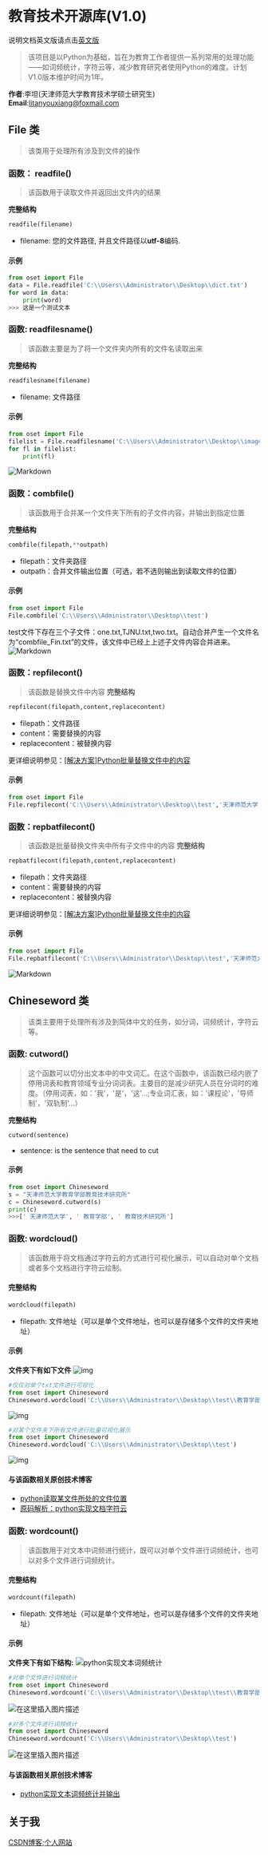 # 教育技术开源库(V1.0)
说明文档英文版请点击[英文版](README-EN.md)
>该项目是以Python为基础，旨在为教育工作者提供一系列常用的处理功能——如词频统计，字符云等，减少教育研究者使用Python的难度。计划V1.0版本维护时间为1年。

**作者**:李坦(天津师范大学教育技术学硕士研究生)
**Email**:litanyouxiang@foxmail.com

## File 类
> 该类用于处理所有涉及到文件的操作

### 函数： readfile()
> 该函数用于读取文件并返回出文件内的结果

**完整结构**
```python
readfile(filename)
```
+ filename: 您的文件路径, 并且文件路径以**utf-8**编码.

#### 示例
```python
from oset import File
data = File.readfile('C:\\Users\\Administrator\\Desktop\\dict.txt')
for word in data:
	print(word)
>>> 这是一个测试文本
```
### 函数: readfilesname()
> 该函数主要是为了将一个文件夹内所有的文件名读取出来

**完整结构**
```python
readfilesname(filename)
```
+ filename: 文件路径

#### 示例
```python
from oset import File
filelist = File.readfilesname('C:\\Users\\Administrator\\Desktop\\images')
for fl in filelist:
	print(fl)
```
![Markdown](http://i2.tiimg.com/712071/4276dd8f46835fd5.png)

### 函数：combfile()
> 该函数用于合并某一个文件夹下所有的子文件内容，并输出到指定位置

**完整结构**
```python
combfile(filepath,**outpath)
```
+ filepath：文件夹路径
+ outpath：合并文件输出位置（可选，若不选则输出到读取文件的位置）

#### 示例
```python
from oset import File
File.combfile('C:\\Users\\Administrator\\Desktop\\test')
```
test文件下存在三个子文件：one.txt,TJNU.txt,two.txt。自动合并产生一个文件名为“combfile_Fin.txt”的文件，该文件中已经上上述子文件内容合并进来。
![Markdown](http://i1.fuimg.com/712071/defc699c1e8d878a.png)

### 函数：repfilecont()
> 该函数是替换文件中内容
**完整结构**
```python
repfilecont(filepath,content,replacecontent)
```
+ filepath：文件路径
+ content：需要替换的内容
+ replacecontent：被替换内容

更详细说明参见：[[解决方案]Python批量替换文件中的内容](https://blog.csdn.net/qq_32863549/article/details/105416503)
#### 示例
```python
from oset import File
File.repfilecont('C:\\Users\\Administrator\\Desktop\\test','天津师范大学','天师大')
```

### 函数：repbatfilecont()
> 该函数是批量替换文件夹中所有子文件中的内容
**完整结构**
```python
repbatfilecont(filepath,content,replacecontent)
```
+ filepath：文件夹路径
+ content：需要替换的内容
+ replacecontent：被替换内容

更详细说明参见：[[解决方案]Python批量替换文件中的内容](https://blog.csdn.net/qq_32863549/article/details/105416503)
#### 示例
```python
from oset import File
File.repbatfilecont('C:\\Users\\Administrator\\Desktop\\test','天津师范大学','天师大')
```

![Markdown](http://i1.fuimg.com/712071/451b16ff6c186211.png)

## Chineseword 类
> 该类主要用于处理所有涉及到简体中文的任务，如分词，词频统计，字符云等。

### 函数: cutword()
>这个函数可以切分出文本中的中文词汇。在这个函数中，该函数已经内嵌了停用词表和教育领域专业分词词表。主要目的是减少研究人员在分词时的难度。（停用词表，如：'我'，'是'，'这'...;专业词汇表，如：'课程论'，'导师制'，'双轨制'...）

**完整结构**
```python
cutword(sentence)
```
+ sentence: is the sentence that need to cut
#### 示例
```python
from oset import Chineseword
s = "天津师范大学教育学部教育技术研究所"
c = Chineseword.cutword(s)
print(c)
>>>[' 天津师范大学', ' 教育学部', ' 教育技术研究所']
```

### 函数: wordcloud()
>该函数用于将文档通过字符云的方式进行可视化展示，可以自动对单个文档或者多个文档进行字符云绘制。

#### 完整结构
```python
wordcloud(filepath)
```
+ filepath: 文件地址（可以是单个文件地址，也可以是存储多个文件的文件夹地址）
#### 示例
**文件夹下有如下文件**
![img](https://img-blog.csdnimg.cn/20200420162838731.png?x-oss-process=image/watermark,type_ZmFuZ3poZW5naGVpdGk,shadow_10,text_aHR0cHM6Ly9ibG9nLmNzZG4ubmV0L3FxXzMyODYzNTQ5,size_16,color_FFFFFF,t_70)

```python
#仅仅对单个txt文件进行可视化
from oset import Chineseword
Chineseword.wordcloud('C:\\Users\\Administrator\\Desktop\\test\\教育学部.txt')
```
![img](https://img-blog.csdnimg.cn/20200420161246101.png?x-oss-process=image/watermark,type_ZmFuZ3poZW5naGVpdGk,shadow_10,text_aHR0cHM6Ly9ibG9nLmNzZG4ubmV0L3FxXzMyODYzNTQ5,size_16,color_FFFFFF,t_70)

```python
#对某个文件夹下所有文件进行批量可视化展示
from oset import Chineseword
Chineseword.wordcloud('C:\\Users\\Administrator\\Desktop\\test')
```
![img](https://img-blog.csdnimg.cn/20200420162528934.png?x-oss-process=image/watermark,type_ZmFuZ3poZW5naGVpdGk,shadow_10,text_aHR0cHM6Ly9ibG9nLmNzZG4ubmV0L3FxXzMyODYzNTQ5,size_16,color_FFFFFF,t_70)

#### 与该函数相关原创技术博客
+ [python读取某文件所处的文件位置](https://blog.csdn.net/qq_32863549/article/details/105637025)
+ [原码解析：python实现文档字符云](https://blog.csdn.net/qq_32863549/article/details/105638407)

### 函数: wordcount()
> 该函数用于对文本中词频进行统计，既可以对单个文件进行词频统计，也可以对多个文件进行词频统计。

#### 完整结构
```python
wordcount(filepath)
```
+ filepath: 文件地址（可以是单个文件地址，也可以是存储多个文件的文件夹地址）
#### 示例
**文件夹下有如下结构:**
![python实现文本词频统计](https://img-blog.csdnimg.cn/20200503122311932.png?x-oss-process=image/watermark,type_ZmFuZ3poZW5naGVpdGk,shadow_10,text_aHR0cHM6Ly9ibG9nLmNzZG4ubmV0L3FxXzMyODYzNTQ5,size_16,color_FFFFFF,t_70)
```python
#对单个文件进行词频统计
from oset import Chineseword
Chineseword.wordcount('C:\\Users\\Administrator\\Desktop\\test\\教育学部.txt')
```
![在这里插入图片描述](https://img-blog.csdnimg.cn/20200503124215211.png)
```python
#对多个文件进行词频统计
from oset import Chineseword
Chineseword.wordcount('C:\\Users\\Administrator\\Desktop\\test')
```
![在这里插入图片描述](https://img-blog.csdnimg.cn/20200503125017814.png)
#### 与该函数相关原创技术博客
+ [python实现文本词频统计并输出](https://blog.csdn.net/qq_32863549/article/details/105901951)

## 关于我 
[CSDN博客](https://me.csdn.net/qq_32863549);[个人网站](http://www.litan.tech)